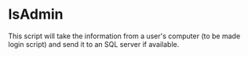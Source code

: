 IsAdmin
=======
This script will take the information from a user's computer (to be made login script) and send it to an SQL server if available.

